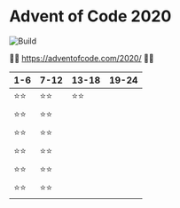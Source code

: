 # Advent of Code 2020
![Build](https://github.com/LesnyRumcajs/advent-of-rust-2020/workflows/Rust/badge.svg)

🦀🎄 https://adventofcode.com/2020/ 🎄🦀

| 1-6 | 7-12 | 13-18 | 19-24 |
|---|---|---|---|
|⭐⭐|⭐⭐|⭐⭐|   |
|⭐⭐|⭐⭐|   |   |
|⭐⭐|⭐⭐|   |   |
|⭐⭐|⭐⭐|   |   |
|⭐⭐|⭐⭐|   |   |
|⭐⭐|⭐⭐|   |   |
